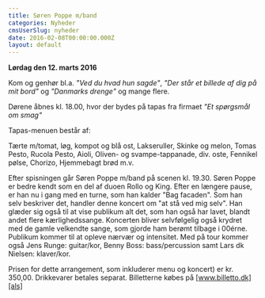 ```yaml
---
title: Søren Poppe m/band
categories: Nyheder
cmsUserSlug: nyheder
date: 2016-02-08T00:00:00.000Z
layout: default
---
```


**Lørdag den 12. marts 2016**

Kom og genhør bl.a. *"Ved du hvad hun sagde"*, *"Der står et billede af dig på mit bord"* og *"Danmarks drenge"* og mange flere.

Dørene åbnes kl. 18.00, hvor der bydes på tapas fra firmaet *"Et spørgsmål om smag"*

Tapas-menuen består af: 

Tærte m/tomat, løg, kompot og blå ost, Lakseruller, Skinke og melon, Tomas Pesto, Rucola Pesto, Aioli, Oliven- og svampe-tappanade, div. oste, Fennikel pølse, Chorizo, Hjemmebagt brød m.v.

Efter spisningen går Søren Poppe m/band på scenen kl. 19.30. Søren Poppe er bedre kendt som en del af duoen Rollo og King. Efter en længere pause, er han nu i gang med en turne, som han kalder "Bag facaden". Som han selv beskriver det, handler denne koncert om "at stå ved mig selv". Han glæder sig også til at vise publikum alt det, som han også har lavet, blandt andet flere kærlighedssange. Koncerten bliver selvfølgelig også krydret med de gamle velkendte sange,  som gjorde ham berømt tilbage i 00érne. Publikum kommer til at opleve nærvær og intensitet. Med på tour kommer også Jens Runge: guitar/kor, Benny Boss: bass/percussion samt Lars dk Nielsen: klaver/kor. 

Prisen for dette arrangement, som inkluderer menu og koncert) er kr. 350,00. Drikkevarer betales separat. Billetterne købes på [www.billetto.dk][als]

[als]: http://www.billetto.dk/